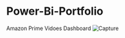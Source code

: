 # Power-Bi-Portfolio

Amazon Prime Vidoes Dashboard
![Capture](https://user-images.githubusercontent.com/56105570/209456480-522c760a-5d28-4a38-a517-9a3ca9c0b832.PNG)
